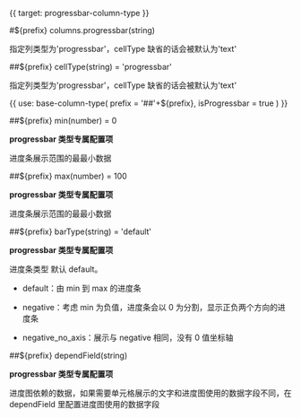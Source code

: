 {{ target: progressbar-column-type }}

#${prefix} columns.progressbar(string)

指定列类型为'progressbar'，cellType 缺省的话会被默认为'text'

##${prefix} cellType(string) = 'progressbar'

指定列类型为'progressbar'，cellType 缺省的话会被默认为'text'

{{ use: base-column-type(
    prefix = '##'+${prefix},
    isProgressbar = true
) }}

##${prefix} min(number) = 0

**progressbar 类型专属配置项**

进度条展示范围的最最小数据

##${prefix} max(number) = 100

**progressbar 类型专属配置项**

进度条展示范围的最最小数据

##${prefix} barType(string) = 'default'

**progressbar 类型专属配置项**

进度条类型 默认 default。

- default：由 min 到 max 的进度条

- negative：考虑 min 为负值，进度条会以 0 为分割，显示正负两个方向的进度条

- negative_no_axis：展示与 negative 相同，没有 0 值坐标轴

##${prefix} dependField(string)

**progressbar 类型专属配置项**

进度图依赖的数据，如果需要单元格展示的文字和进度图使用的数据字段不同，在 dependField 里配置进度图使用的数据字段
